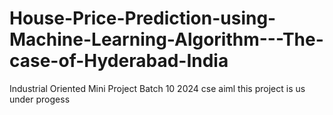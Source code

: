 # House-Price-Prediction-using-Machine-Learning-Algorithm---The-case-of-Hyderabad-India
Industrial Oriented Mini Project Batch 10 2024 cse aiml
this project is us under progess


